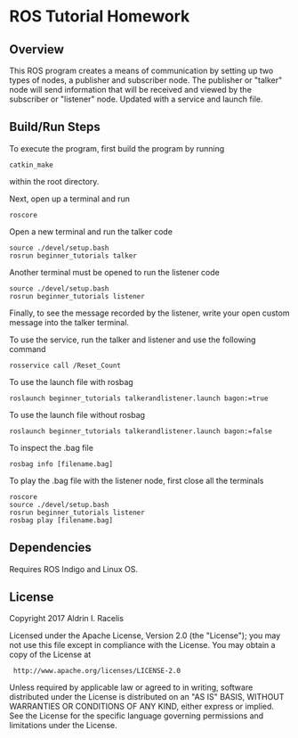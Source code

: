 # ROS Tutorial Homework

## Overview 

This ROS program creates a means of communication by setting up two types of nodes, a publisher and subscriber node. The publisher or "talker" node will send information that will be received and viewed by the subscriber or "listener" node. Updated with a service and launch file. 

## Build/Run Steps

To execute the program, first build the program by running 

	catkin_make
	
within the root directory. 

Next, open up a terminal and run

	roscore

Open a new terminal and run the talker code

	source ./devel/setup.bash
	rosrun beginner_tutorials talker
	
Another terminal must be opened to run the listener code

	source ./devel/setup.bash
	rosrun beginner_tutorials listener
	
Finally, to see the message recorded by the listener, write your open custom message into the talker terminal.

To use the service, run the talker and listener and use the following command

	rosservice call /Reset_Count 

To use the launch file with rosbag

	roslaunch beginner_tutorials talkerandlistener.launch bagon:=true
	
To use the launch file without rosbag

	roslaunch beginner_tutorials talkerandlistener.launch bagon:=false
	
To inspect the .bag file

	rosbag info [filename.bag]
	
To play the .bag file with the listener node, first close all the terminals

	roscore
	source ./devel/setup.bash
	rosrun beginner_tutorials listener
	rosbag play [filename.bag]
	

## Dependencies

Requires ROS Indigo and Linux OS.

## License

Copyright 2017 Aldrin I. Racelis

   Licensed under the Apache License, Version 2.0 (the "License");
   you may not use this file except in compliance with the License.
   You may obtain a copy of the License at

     http://www.apache.org/licenses/LICENSE-2.0

   Unless required by applicable law or agreed to in writing, software
   distributed under the License is distributed on an "AS IS" BASIS,
   WITHOUT WARRANTIES OR CONDITIONS OF ANY KIND, either express or implied.
   See the License for the specific language governing permissions and
   limitations under the License.

